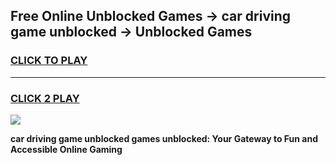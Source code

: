 
## Free Online Unblocked Games → car driving game unblocked → Unblocked Games
<h3>
<a href="https://premium.freeplayer.one?title=car_driving_game_unblocked&ref=21F">CLICK TO PLAY</a></h3>
<hr>

<h3>
<a href="https://premium.freeplayer.one?title=car_driving_game_unblocked&ref=21F">CLICK 2 PLAY</a>
  
</h3>

<a href="https://premium.freeplayer.one?title=car_driving_game_unblocked&ref=21F/"><img src="https://clearcache.store/games.png"></a>


**car driving game unblocked games unblocked: Your Gateway to Fun and Accessible Online Gaming**
